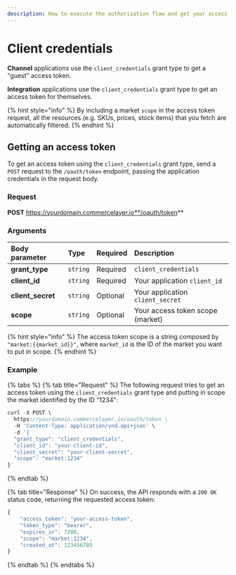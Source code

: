 ```yaml
---
description: How to execute the authorization flow and get your access token
---
```


# Client credentials

**Channel** applications use the `client_credentials` grant type to get a "guest" access token. 

**Integration** applications use the `client_credentials` grant type to get an access token for themselves. 

{% hint style="info" %}
By including a market `scope` in the access token request, all the resources \(e.g. SKUs, prices, stock items\) that you fetch are automatically filtered.
{% endhint %}

## Getting an access token

To get an access token using the `client_credentials` grant type, send a `POST` request to the `/oauth/token` endpoint, passing the application credentials in the request body.

### Request

**POST** https://yourdomain.commercelayer.io**/oauth/token**

### Arguments

| Body parameter | Type | Required | Description |
| :--- | :--- | :--- | :--- |
| **grant\_type** | `string` | Required | `client_credentials` |
| **client\_id** | `string` | Required | Your application `client_id` |
| **client\_secret** | `string` | Optional | Your application `client_secret` |
| **scope** | `string` | Optional | Your access token scope \(market\) |

{% hint style="info" %}
The access token scope is a string composed by `"market:{{market_id}}"`, where `market_id` is the ID of the market you want to put in scope.
{% endhint %}

### Example

{% tabs %}
{% tab title="Request" %}
The following request tries to get an access token using the `client_credentials` grant type and putting in scope the market identified by the ID "1234":

```javascript
curl -X POST \
  https://yourdomain.commercelayer.io/oauth/token \
  -H 'Content-Type: application/vnd.api+json' \
  -d '{
  "grant_type": "client_credentials",
  "client_id": "your-client-id",
  "client_secret": "your-client-secret",
  "scope": "market:1234"
}'
```
{% endtab %}

{% tab title="Response" %}
On success, the API responds with a `200 OK` status code, returning the requested access token:

```javascript
{
    "access_token": "your-access-token",
    "token_type": "bearer",
    "expires_in": 7200,
    "scope": "market:1234",
    "created_at": 123456789
}
```
{% endtab %}
{% endtabs %}

